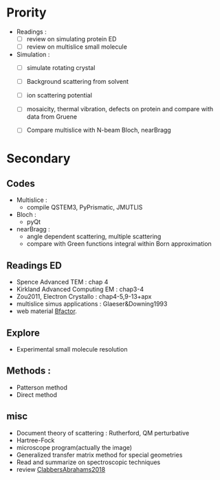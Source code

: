 # Prority
- Readings  :
    - [ ] review on simulating protein ED
    - [ ] review on multislice small molecule
- Simulation :
    - [ ] simulate rotating crystal
    - [ ] Background scattering from solvent  
    - [ ] ion scattering potential
    - [ ] mosaicity, thermal vibration, defects on protein and compare with data from Gruene
    - [ ] Compare multislice with N-beam Bloch, nearBragg


# Secondary   
## Codes
- Multislice :
    - compile QSTEM3, PyPrismatic, JMUTLIS
- Bloch :
    - pyQt
- nearBragg :
    - angle dependent scattering, multiple scattering
    - compare with Green functions integral within Born approximation

## Readings ED
- Spence Advanced TEM : chap 4
- Kirkland Advanced Computing EM : chap3-4
- Zou2011, Electron Crystallo : chap4-5,9-13+apx
- multislice simus applications : Glaeser&Downing1993
- web material [Bfactor](https://www-structmed.cimr.cam.ac.uk/course.html).

## Explore
- Experimental small molecule resolution

## Methods :
- Patterson method
- Direct method

## misc
- Document theory of scattering : Rutherford, QM perturbative
- Hartree-Fock
- microscope program(actually the image)
- Generalized transfer matrix method for special geometries
- Read and summarize on spectroscopic techniques
- review [ClabbersAbrahams2018](/articles/ClabbersAbrahams2018.pdf)
